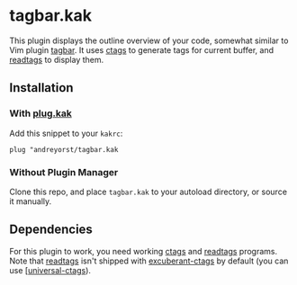 # tagbar.kak

This  plugin displays  the  outline overview  of  your code,  somewhat
similar to Vim plugin [tagbar][1]. It uses [ctags][2] to generate tags
for current buffer, and [readtags][3] to display them.

## Installation

### With [plug.kak][4]
Add this snippet to your `kakrc`:

```kak
plug "andreyorst/tagbar.kak
```

### Without Plugin Manager
Clone this repo, and place `tagbar.kak` to your autoload directory, or
source it manually.

## Dependencies
For this plugin to work, you need working [ctags][2] and [readtags][3]
programs.    Note    that    [readtags][3]    isn't    shipped    with
[excuberant-ctags][2] by default (you can use [[universal-ctags][5]).

[1]: https://github.com/majutsushi/tagbar
[2]: http://ctags.sourceforge.net/
[3]: http://ctags.sourceforge.net/tool_support.html
[4]: https://github.com/andreyorst/plug.kak
[5]: https://github.com/universal-ctags
